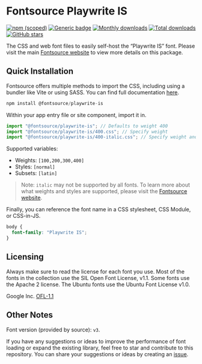# Fontsource Playwrite IS

[![npm (scoped)](https://img.shields.io/npm/v/@fontsource/playwrite-is?color=brightgreen)](https://www.npmjs.com/package/@fontsource/playwrite-is) [![Generic badge](https://img.shields.io/badge/fontsource-passing-brightgreen)](https://github.com/fontsource/fontsource) [![Monthly downloads](https://badgen.net/npm/dm/@fontsource/playwrite-is)](https://github.com/fontsource/fontsource) [![Total downloads](https://badgen.net/npm/dt/@fontsource/playwrite-is)](https://github.com/fontsource/fontsource) [![GitHub stars](https://img.shields.io/github/stars/fontsource/fontsource.svg?style=social&label=Star)](https://github.com/fontsource/fontsource/stargazers)

The CSS and web font files to easily self-host the “Playwrite IS” font. Please visit the main [Fontsource website](https://fontsource.org/fonts/playwrite-is) to view more details on this package.

## Quick Installation

Fontsource offers multiple methods to import the CSS, including using a bundler like Vite or using SASS. You can find full documentation [here](https://fontsource.org/docs/getting-started/introduction).

```javascript
npm install @fontsource/playwrite-is
```

Within your app entry file or site component, import it in.

```javascript
import "@fontsource/playwrite-is"; // Defaults to weight 400
import "@fontsource/playwrite-is/400.css"; // Specify weight
import "@fontsource/playwrite-is/400-italic.css"; // Specify weight and style
```

Supported variables:
- Weights: `[100,200,300,400]`
- Styles: `[normal]`
- Subsets: `[latin]`

> Note: `italic` may not be supported by all fonts. To learn more about what weights and styles are supported, please visit the [Fontsource website](https://fontsource.org/fonts/playwrite-is).

Finally, you can reference the font name in a CSS stylesheet, CSS Module, or CSS-in-JS.

```css
body {
  font-family: "Playwrite IS";
}
```

## Licensing
Always make sure to read the license for each font you use. Most of the fonts in the collection use the SIL Open Font License, v1.1. Some fonts use the Apache 2 license. The Ubuntu fonts use the Ubuntu Font License v1.0.

Google Inc.
[OFL-1.1](http://scripts.sil.org/OFL)

## Other Notes
Font version (provided by source): `v3`.

If you have any suggestions or ideas to improve the performance of font loading or expand the existing library, feel free to star and contribute to this repository. You can share your suggestions or ideas by creating an [issue](https://github.com/fontsource/fontsource/issues).